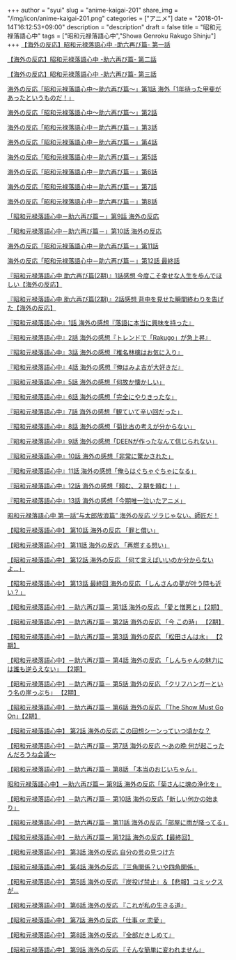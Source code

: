 +++
author = "syui"
slug = "anime-kaigai-201"
share_img = "/img/icon/anime-kaigai-201.png"
categories = ["アニメ"]
date = "2018-01-14T16:12:53+09:00"
description = "description"
draft = false
title = "昭和元禄落語心中"
tags = ["昭和元禄落語心中","Showa Genroku Rakugo Shinju"]
+++
<a href="http://animetr.blog.fc2.com/blog-entry-183.html" rel="nofollow" target="_blank" title="【海外の反応】昭和元禄落語心中 -助六再び篇- 第一話">【海外の反応】昭和元禄落語心中 -助六再び篇- 第一話</a>

<a href="http://animetr.blog.fc2.com/blog-entry-187.html" rel="nofollow" target="_blank" title="【海外の反応】昭和元禄落語心中 -助六再び篇- 第二話">【海外の反応】昭和元禄落語心中 -助六再び篇- 第二話</a>

<a href="http://animetr.blog.fc2.com/blog-entry-194.html" rel="nofollow" target="_blank" title="【海外の反応】昭和元禄落語心中 -助六再び篇- 第三話">【海外の反応】昭和元禄落語心中 -助六再び篇- 第三話</a>

<a href="http://honyakutyuihou.hatenablog.com/entry/2017/01/07/100530" rel="nofollow" target="_blank" title="海外の反応「昭和元禄落語心中～助六再び篇～」第1話 海外「1年待った甲斐があったというものだ！」">海外の反応「昭和元禄落語心中～助六再び篇～」第1話 海外「1年待った甲斐があったというものだ！」</a>

<a href="http://honyakutyuihou.hatenablog.com/entry/2017/01/14/120047" rel="nofollow" target="_blank" title="海外の反応「昭和元禄落語心中～助六再び篇～」第2話">海外の反応「昭和元禄落語心中～助六再び篇～」第2話</a>

<a href="http://honyakutyuihou.hatenablog.com/entry/2017/01/21/143001" rel="nofollow" target="_blank" title="海外の反応「昭和元禄落語心中－助六再び篇－」第3話">海外の反応「昭和元禄落語心中－助六再び篇－」第3話</a>

<a href="http://honyakutyuihou.hatenablog.com/entry/2017/01/28/120950" rel="nofollow" target="_blank" title="海外の反応「昭和元禄落語心中－助六再び篇－」第4話">海外の反応「昭和元禄落語心中－助六再び篇－」第4話</a>

<a href="http://honyakutyuihou.hatenablog.com/entry/2017/02/04/201348" rel="nofollow" target="_blank" title="海外の反応「昭和元禄落語心中－助六再び篇－」第5話">海外の反応「昭和元禄落語心中－助六再び篇－」第5話</a>

<a href="http://honyakutyuihou.hatenablog.com/entry/2017/02/11/112922" rel="nofollow" target="_blank" title="海外の反応「昭和元禄落語心中－助六再び篇－」第6話">海外の反応「昭和元禄落語心中－助六再び篇－」第6話</a>

<a href="http://honyakutyuihou.hatenablog.com/entry/2017/02/18/120200" rel="nofollow" target="_blank" title="海外の反応「昭和元禄落語心中－助六再び篇－」第7話">海外の反応「昭和元禄落語心中－助六再び篇－」第7話</a>

<a href="http://honyakutyuihou.hatenablog.com/entry/2017/02/25/125655" rel="nofollow" target="_blank" title="海外の反応「昭和元禄落語心中－助六再び篇－」第8話">海外の反応「昭和元禄落語心中－助六再び篇－」第8話</a>

<a href="http://honyakutyuihou.hatenablog.com/entry/2017/03/04/161404" rel="nofollow" target="_blank" title="「昭和元禄落語心中－助六再び篇－」第9話 海外の反応">「昭和元禄落語心中－助六再び篇－」第9話 海外の反応</a>

<a href="http://honyakutyuihou.hatenablog.com/entry/2017/03/11/130100" rel="nofollow" target="_blank" title="「昭和元禄落語心中－助六再び篇－」第10話 海外の反応">「昭和元禄落語心中－助六再び篇－」第10話 海外の反応</a>

<a href="http://honyakutyuihou.hatenablog.com/entry/2017/03/18/225145" rel="nofollow" target="_blank" title="海外の反応「昭和元禄落語心中－助六再び篇－」第11話">海外の反応「昭和元禄落語心中－助六再び篇－」第11話</a>

<a href="http://honyakutyuihou.hatenablog.com/entry/2017/03/25/113252" rel="nofollow" target="_blank" title="海外の反応「昭和元禄落語心中－助六再び篇－」第12話 最終話">海外の反応「昭和元禄落語心中－助六再び篇－」第12話 最終話</a>

<a href="http://kaiotahan.com/archives/1443" rel="nofollow" target="_blank" title="『昭和元禄落語心中 助六再び篇(2期)』1話感想 今度こそ幸せな人生を歩んでほしい【海外の反応】">『昭和元禄落語心中 助六再び篇(2期)』1話感想 今度こそ幸せな人生を歩んでほしい【海外の反応】</a>

<a href="http://kaiotahan.com/archives/1560" rel="nofollow" target="_blank" title="『昭和元禄落語心中 助六再び篇(2期)』2話感想 背中を見せた瞬間終わりを告げた【海外の反応】">『昭和元禄落語心中 助六再び篇(2期)』2話感想 背中を見せた瞬間終わりを告げた【海外の反応】</a>

<a href="http://soresore.net/archives/1049567078.html" rel="nofollow" target="_blank" title="『昭和元禄落語心中』1話 海外の感想『落語に本当に興味を持った』">『昭和元禄落語心中』1話 海外の感想『落語に本当に興味を持った』</a>

<a href="http://soresore.net/archives/1050053998.html" rel="nofollow" target="_blank" title="『昭和元禄落語心中』2話 海外の感想『トレンドで「Rakugo」が急上昇』">『昭和元禄落語心中』2話 海外の感想『トレンドで「Rakugo」が急上昇』</a>

<a href="http://soresore.net/archives/1050609828.html" rel="nofollow" target="_blank" title=" 『昭和元禄落語心中』3話 海外の感想『椎名林檎はお気に入り』"> 『昭和元禄落語心中』3話 海外の感想『椎名林檎はお気に入り』</a>

<a href="http://soresore.net/archives/1051104405.html" rel="nofollow" target="_blank" title="『昭和元禄落語心中』4話 海外の感想『俺はみよ吉が大好きだ』">『昭和元禄落語心中』4話 海外の感想『俺はみよ吉が大好きだ』</a>

<a href="http://soresore.net/archives/1051505803.html" rel="nofollow" target="_blank" title=" 『昭和元禄落語心中』5話 海外の感想「何故か懐かしい」"> 『昭和元禄落語心中』5話 海外の感想「何故か懐かしい」</a>

<a href="http://soresore.net/archives/1052019875.html" rel="nofollow" target="_blank" title=" 『昭和元禄落語心中』6話 海外の感想「完全にやりきったな」"> 『昭和元禄落語心中』6話 海外の感想「完全にやりきったな」</a>

<a href="http://soresore.net/archives/1052511313.html" rel="nofollow" target="_blank" title="『昭和元禄落語心中』7話 海外の感想「観ていて辛い回だった」">『昭和元禄落語心中』7話 海外の感想「観ていて辛い回だった」</a>

<a href="http://soresore.net/archives/1053010648.html" rel="nofollow" target="_blank" title="『昭和元禄落語心中』8話 海外の感想「菊比古の考えが分からない」">『昭和元禄落語心中』8話 海外の感想「菊比古の考えが分からない」</a>

<a href="http://soresore.net/archives/1053385316.html" rel="nofollow" target="_blank" title="『昭和元禄落語心中』9話 海外の感想「DEENが作ったなんて信じられない」">『昭和元禄落語心中』9話 海外の感想「DEENが作ったなんて信じられない」</a>

<a href="http://soresore.net/archives/1053840640.html" rel="nofollow" target="_blank" title="『昭和元禄落語心中』10話 海外の感想「非常に驚かされた」">『昭和元禄落語心中』10話 海外の感想「非常に驚かされた」</a>

<a href="http://soresore.net/archives/1054236565.html" rel="nofollow" target="_blank" title="『昭和元禄落語心中』11話 海外の感想「俺らはぐちゃぐちゃになる」">『昭和元禄落語心中』11話 海外の感想「俺らはぐちゃぐちゃになる」</a>

<a href="http://soresore.net/archives/1054648169.html" rel="nofollow" target="_blank" title=" 『昭和元禄落語心中』12話 海外の感想「頼む、２期を頼む！」"> 『昭和元禄落語心中』12話 海外の感想「頼む、２期を頼む！」</a>

<a href="http://soresore.net/archives/1055114815.html" rel="nofollow" target="_blank" title="『昭和元禄落語心中』13話 海外の感想「今期唯一泣いたアニメ」">『昭和元禄落語心中』13話 海外の感想「今期唯一泣いたアニメ」</a>

<a href="http://tonarino-kawauso.com/wordpress/rakugo1/" rel="nofollow" target="_blank" title="昭和元禄落語心中 第一話”与太郎放浪篇” 海外の反応 ヅラじゃない。師匠だ！">昭和元禄落語心中 第一話”与太郎放浪篇” 海外の反応 ヅラじゃない。師匠だ！</a>

<a href="http://tonarino-kawauso.com/wordpress/rakugo10/" rel="nofollow" target="_blank" title="【昭和元禄落語心中】 第10話 海外の反応 「罪と償い」">【昭和元禄落語心中】 第10話 海外の反応 「罪と償い」</a>

<a href="http://tonarino-kawauso.com/wordpress/rakugo11/" rel="nofollow" target="_blank" title=" 【昭和元禄落語心中】 第11話 海外の反応 「再燃する想い」"> 【昭和元禄落語心中】 第11話 海外の反応 「再燃する想い」</a>

<a href="http://tonarino-kawauso.com/wordpress/rakugo12/" rel="nofollow" target="_blank" title="【昭和元禄落語心中】 第12話 海外の反応 「何て言えばいいのか分からないよ…」">【昭和元禄落語心中】 第12話 海外の反応 「何て言えばいいのか分からないよ…」</a>

<a href="http://tonarino-kawauso.com/wordpress/rakugo13/" rel="nofollow" target="_blank" title="【昭和元禄落語心中】 第13話 最終回 海外の反応 「しんさんの夢が叶う時も近い？」">【昭和元禄落語心中】 第13話 最終回 海外の反応 「しんさんの夢が叶う時も近い？」</a>

<a href="http://tonarino-kawauso.com/wordpress/rakugo14/" rel="nofollow" target="_blank" title="【昭和元禄落語心中】－助六再び篇－ 第1話 海外の反応 「愛と憎悪と」【2期】">【昭和元禄落語心中】－助六再び篇－ 第1話 海外の反応 「愛と憎悪と」【2期】</a>

<a href="http://tonarino-kawauso.com/wordpress/rakugo15/" rel="nofollow" target="_blank" title="【昭和元禄落語心中】－助六再び篇－ 第2話 海外の反応 「今 この時」 【2期】">【昭和元禄落語心中】－助六再び篇－ 第2話 海外の反応 「今 この時」 【2期】</a>

<a href="http://tonarino-kawauso.com/wordpress/rakugo16/" rel="nofollow" target="_blank" title="【昭和元禄落語心中】－助六再び篇－ 第3話 海外の反応 「松田さんは水」 【2期】">【昭和元禄落語心中】－助六再び篇－ 第3話 海外の反応 「松田さんは水」 【2期】</a>

<a href="http://tonarino-kawauso.com/wordpress/rakugo17/" rel="nofollow" target="_blank" title="【昭和元禄落語心中】－助六再び篇－ 第4話 海外の反応 「しんちゃんの魅力には誰も逆らえない」 【2期】">【昭和元禄落語心中】－助六再び篇－ 第4話 海外の反応 「しんちゃんの魅力には誰も逆らえない」 【2期】</a>

<a href="http://tonarino-kawauso.com/wordpress/rakugo18/" rel="nofollow" target="_blank" title="【昭和元禄落語心中】－助六再び篇－ 第5話 海外の反応 「クリフハンガーという名の崖っぷち」 【2期】">【昭和元禄落語心中】－助六再び篇－ 第5話 海外の反応 「クリフハンガーという名の崖っぷち」 【2期】</a>

<a href="http://tonarino-kawauso.com/wordpress/rakugo19/" rel="nofollow" target="_blank" title=" 【昭和元禄落語心中】－助六再び篇－ 第6話 海外の反応 「The Show Must Go On」【2期】"> 【昭和元禄落語心中】－助六再び篇－ 第6話 海外の反応 「The Show Must Go On」【2期】</a>

<a href="http://tonarino-kawauso.com/wordpress/rakugo2/" rel="nofollow" target="_blank" title="【昭和元禄落語心中】 第2話 海外の反応 この回想シーンっていつ頃かな？">【昭和元禄落語心中】 第2話 海外の反応 この回想シーンっていつ頃かな？</a>

<a href="http://tonarino-kawauso.com/wordpress/rakugo20/" rel="nofollow" target="_blank" title="【昭和元禄落語心中】－助六再び篇－ 第7話 海外の反応 ～あの晩 何が起こったんだろうね会議～">【昭和元禄落語心中】－助六再び篇－ 第7話 海外の反応 ～あの晩 何が起こったんだろうね会議～</a>

<a href="http://tonarino-kawauso.com/wordpress/rakugo21/" rel="nofollow" target="_blank" title="【昭和元禄落語心中】－助六再び篇－ 第8話 「本当のおじいちゃん」">【昭和元禄落語心中】－助六再び篇－ 第8話 「本当のおじいちゃん」</a>

<a href="http://tonarino-kawauso.com/wordpress/rakugo22/" rel="nofollow" target="_blank" title="昭和元禄落語心中】－助六再び篇－ 第9話 海外の反応「菊さんに魂の浄化を」">昭和元禄落語心中】－助六再び篇－ 第9話 海外の反応「菊さんに魂の浄化を」</a>

<a href="http://tonarino-kawauso.com/wordpress/rakugo23/" rel="nofollow" target="_blank" title="【昭和元禄落語心中】－助六再び篇－ 第10話 海外の反応「新しい何かの始まり」">【昭和元禄落語心中】－助六再び篇－ 第10話 海外の反応「新しい何かの始まり」</a>

<a href="http://tonarino-kawauso.com/wordpress/rakugo24/" rel="nofollow" target="_blank" title="【昭和元禄落語心中】－助六再び篇－ 第11話 海外の反応「部屋に雨が降ってる」">【昭和元禄落語心中】－助六再び篇－ 第11話 海外の反応「部屋に雨が降ってる」</a>

<a href="http://tonarino-kawauso.com/wordpress/rakugo25/" rel="nofollow" target="_blank" title="【昭和元禄落語心中】－助六再び篇－ 第12話 海外の反応【最終回】">【昭和元禄落語心中】－助六再び篇－ 第12話 海外の反応【最終回】</a>

<a href="http://tonarino-kawauso.com/wordpress/rakugo3/" rel="nofollow" target="_blank" title="【昭和元禄落語心中】 第3話 海外の反応 自分の芸の見つけ方">【昭和元禄落語心中】 第3話 海外の反応 自分の芸の見つけ方</a>

<a href="http://tonarino-kawauso.com/wordpress/rakugo4/" rel="nofollow" target="_blank" title="【昭和元禄落語心中】 第4話 海外の反応 『三角関係？いや四角関係』">【昭和元禄落語心中】 第4話 海外の反応 『三角関係？いや四角関係』</a>

<a href="http://tonarino-kawauso.com/wordpress/rakugo5/" rel="nofollow" target="_blank" title="【昭和元禄落語心中】 第5話 海外の反応 『炭投げ禁止』＆【悲報】コミックスが…">【昭和元禄落語心中】 第5話 海外の反応 『炭投げ禁止』＆【悲報】コミックスが…</a>

<a href="http://tonarino-kawauso.com/wordpress/rakugo6/" rel="nofollow" target="_blank" title=" 【昭和元禄落語心中】 第6話 海外の反応 『これが私の生きる道』"> 【昭和元禄落語心中】 第6話 海外の反応 『これが私の生きる道』</a>

<a href="http://tonarino-kawauso.com/wordpress/rakugo7/" rel="nofollow" target="_blank" title="【昭和元禄落語心中】 第7話 海外の反応 「仕事 or 恋愛」">【昭和元禄落語心中】 第7話 海外の反応 「仕事 or 恋愛」</a>

<a href="http://tonarino-kawauso.com/wordpress/rakugo8/" rel="nofollow" target="_blank" title="【昭和元禄落語心中】 第8話 海外の反応 『全部だきしめて』">【昭和元禄落語心中】 第8話 海外の反応 『全部だきしめて』</a>

<a href="http://tonarino-kawauso.com/wordpress/rakugo9/" rel="nofollow" target="_blank" title="【昭和元禄落語心中】 第9話 海外の反応 『そんな簡単に変われません』">【昭和元禄落語心中】 第9話 海外の反応 『そんな簡単に変われません』</a>
